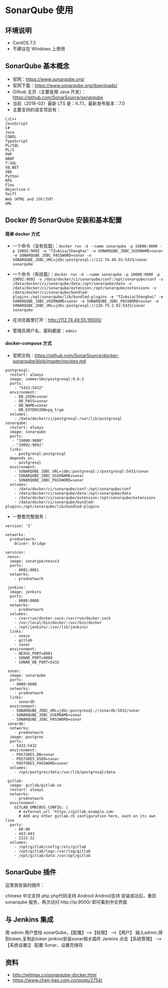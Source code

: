  
 
# SonarQube 使用
 
## 环境说明
 
- CentOS 7.3
- 不建议在 Windows 上使用
 
## SonarQube 基本概念

- 官网：<https://www.sonarqube.org/>
- 官网下载：<https://www.sonarqube.org/downloads/>
- Github 主页（主要是用 Java 开发）：<https://github.com/SonarSource/sonarqube>
- 当前（2018-02）最新 LTS 是：6.7.1，最新发布版本：7.0
- 主要支持的语言项目有：

```
C/C++
JavaScript
C#
Java
COBOL
TypeScript
PL/SQL
PL/I
PHP
ABAP
T-SQL
VB.NET
VB6
Python
RPG
Flex
Objective-C
Swift
Web（HTML and JSF/JSP）
XML
```

## Docker 的 SonarQube 安装和基本配置

#### 简单 docker 方式

- 一个命令（没有挂载）：`docker run -d --name sonarqube -p 19000:9000 -p 19092:9092 -e "TZ=Asia/Shanghai" -e SONARQUBE_JDBC_USERNAME=sonar -e SONARQUBE_JDBC_PASSWORD=sonar -e SONARQUBE_JDBC_URL=jdbc:postgresql://112.74.49.55:5433/sonar sonarqube`
- 一个命令（有挂载）：`docker run -d --name sonarqube -p 19000:9000 -p 19092:9092 -v /data/docker/ci/sonarqube/conf:/opt/sonarqube/conf -v /data/docker/ci/sonarqube/data:/opt/sonarqube/data -v /data/docker/ci/sonarqube/extension:/opt/sonarqube/extensions -v /data/docker/ci/sonarqube/bundled-plugins:/opt/sonarqube/lib/bundled-plugins -e "TZ=Asia/Shanghai" -e SONARQUBE_JDBC_USERNAME=sonar -e SONARQUBE_JDBC_PASSWORD=sonar -e SONARQUBE_JDBC_URL=jdbc:postgresql://120.79.2.92:5433/sonar sonarqube`



- 在浏览器里打开：<http://112.74.49.55:19000/>
- 管理员用户名、密码都是：`admin`

#### docker-compose 方式

- 官网文档：<https://github.com/SonarSource/docker-sonarqube/blob/master/recipes.md>

```
postgresql:
  restart: always
  image: sameersbn/postgresql:9.6-2
  ports:
    - "5433:5432"
  environment:
    - DB_USER=sonar
    - DB_PASS=sonar
    - DB_NAME=sonar
    - DB_EXTENSION=pg_trgm
  volumes:
    - /data/docker/ci/postgresql:/var/lib/postgresql
sonarqube:
  restart: always
  image: sonarqube
  ports:
   - "19000:9000"
   - "19092:9092"
  links:
    - postgresql:postgresql
  depends_on:
    - postgresql
  environment:
    - SONARQUBE_JDBC_URL=jdbc:postgresql://postgresql:5433/sonar
    - SONARQUBE_JDBC_USERNAME=sonar
    - SONARQUBE_JDBC_PASSWORD=sonar
  volumes:
    - /data/docker/ci/sonarqube/conf:/opt/sonarqube/conf
    - /data/docker/ci/sonarqube/data:/opt/sonarqube/data
    - /data/docker/ci/sonarqube/extension:/opt/sonarqube/extensions
    - /data/docker/ci/sonarqube/bundled-plugins:/opt/sonarqube/lib/bundled-plugins
```


- 一整套完整服务：

```
version: '3'

networks:
  prodnetwork:
    driver: bridge

services:
 nexus:
  image: sonatype/nexus3
  ports:
    - 8081:8081
  networks:
    - prodnetwork

 jenkins:
  image: jenkins
  ports:
    - 8080:8080
  networks:
    - prodnetwork
  volumes:
    - /var/run/docker.sock:/var/run/docker.sock
    - /usr/local/bin/docker:/usr/bin/docker
    - /opt/jenkins/:/var/lib/jenkins/
  links:
    - nexus
    - gitlab
    - sonar
  environment:
    - NEXUS_PORT=8081
    - SONAR_PORT=9000
    - SONAR_DB_PORT=5432

 sonar:
  image: sonarqube
  ports:
   - 9000:9000
  networks:
    - prodnetwork
  links:
    - sonardb
  environment:
   - SONARQUBE_JDBC_URL=jdbc:postgresql://sonardb:5432/sonar
   - SONARQUBE_JDBC_USERNAME=sonar
   - SONARQUBE_JDBC_PASSWORD=sonar
 sonardb:
  networks:
    - prodnetwork
  image: postgres
  ports: 
   - 5432:5432
  environment:
   - POSTGRES_DB=sonar
   - POSTGRES_USER=sonar
   - POSTGRES_PASSWORD=sonar 
  volumes:
    - /opt/postgres/data:/var/lib/postgresql/data

 gitlab:
  image: gitlab/gitlab-ce
  restart: always
  networks:
    - prodnetwork
  environment:
    GITLAB_OMNIBUS_CONFIG: |
      # external_url 'https://gitlab.example.com'
      # Add any other gitlab.rb configuration here, each on its own line
  ports:
    - 80:80
    - 443:443
    - 2222:22
  volumes:
    - /opt/gitlab/config:/etc/gitlab
    - /opt/gitlab/logs:/var/log/gitlab
    - /opt/gitlab/data:/var/opt/gitlab
```



## SonarQube 插件

这里我安装的插件：

chinese 中文支持
php php代码支持
Android Android支持
安装成功后，重启 sonarqube 服务，再次访问 http://ip:9000/ 即可看到中文界面


## 与 Jenkins 集成

用 admin 用户登陆 sonarQube，【配置】–>【权限】 –>【用户】
输入admin,得到token,复制此token
jenkins安装sonar相关插件
Jenkins 点击【系统管理】 –> 【系统设置]】 配置 Sonar，设置完保存


## 资料

- <http://witmax.cn/sonarqube-docker.html>
- <https://www.chen-hao.com.cn/posts/2754/>
